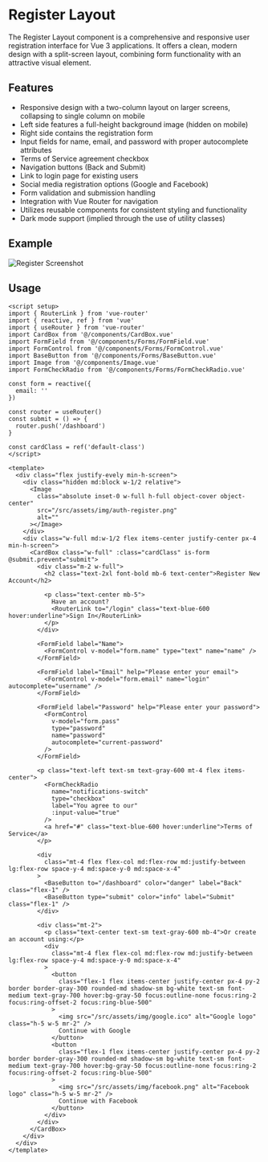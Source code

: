 # Register Layout
The Register Layout component is a comprehensive and responsive user registration interface for Vue 3 applications. It offers a clean, modern design with a split-screen layout, combining form functionality with an attractive visual element.

## Features
- Responsive design with a two-column layout on larger screens, collapsing to single column on mobile
- Left side features a full-height background image (hidden on mobile)
- Right side contains the registration form
- Input fields for name, email, and password with proper autocomplete attributes
- Terms of Service agreement checkbox
- Navigation buttons (Back and Submit)
- Link to login page for existing users
- Social media registration options (Google and Facebook)
- Form validation and submission handling
- Integration with Vue Router for navigation
- Utilizes reusable components for consistent styling and functionality
- Dark mode support (implied through the use of utility classes)

## Example
![Register Screenshot](/images/register.png)

## Usage
``` vue
<script setup>
import { RouterLink } from 'vue-router'
import { reactive, ref } from 'vue'
import { useRouter } from 'vue-router'
import CardBox from '@/components/CardBox.vue'
import FormField from '@/components/Forms/FormField.vue'
import FormControl from '@/components/Forms/FormControl.vue'
import BaseButton from '@/components/Forms/BaseButton.vue'
import Image from '@/components/Image.vue'
import FormCheckRadio from '@/components/Forms/FormCheckRadio.vue'

const form = reactive({
  email: ''
})

const router = useRouter()
const submit = () => {
  router.push('/dashboard')
}

const cardClass = ref('default-class')
</script>

<template>
  <div class="flex justify-evely min-h-screen">
    <div class="hidden md:block w-1/2 relative">
      <Image
        class="absolute inset-0 w-full h-full object-cover object-center"
        src="/src/assets/img/auth-register.png"
        alt=""
      ></Image>
    </div>
    <div class="w-full md:w-1/2 flex items-center justify-center px-4 min-h-screen">
      <CardBox class="w-full" :class="cardClass" is-form @submit.prevent="submit">
        <div class="m-2 w-full">
          <h2 class="text-2xl font-bold mb-6 text-center">Register New Account</h2>

          <p class="text-center mb-5">
            Have an account?
            <RouterLink to="/login" class="text-blue-600 hover:underline">Sign In</RouterLink>
          </p>
        </div>

        <FormField label="Name">
          <FormControl v-model="form.name" type="text" name="name" />
        </FormField>

        <FormField label="Email" help="Please enter your email">
          <FormControl v-model="form.email" name="login" autocomplete="username" />
        </FormField>

        <FormField label="Password" help="Please enter your password">
          <FormControl
            v-model="form.pass"
            type="password"
            name="password"
            autocomplete="current-password"
          />
        </FormField>

        <p class="text-left text-sm text-gray-600 mt-4 flex items-center">
          <FormCheckRadio
            name="notifications-switch"
            type="checkbox"
            label="You agree to our"
            :input-value="true"
          />
          <a href="#" class="text-blue-600 hover:underline">Terms of Service</a>
        </p>

        <div
          class="mt-4 flex flex-col md:flex-row md:justify-between lg:flex-row space-y-4 md:space-y-0 md:space-x-4"
        >
          <BaseButton to="/dashboard" color="danger" label="Back" class="flex-1" />
          <BaseButton type="submit" color="info" label="Submit" class="flex-1" />
        </div>

        <div class="mt-2">
          <p class="text-center text-sm text-gray-600 mb-4">Or create an account using:</p>
          <div
            class="mt-4 flex flex-col md:flex-row md:justify-between lg:flex-row space-y-4 md:space-y-0 md:space-x-4"
          >
            <button
              class="flex-1 flex items-center justify-center px-4 py-2 border border-gray-300 rounded-md shadow-sm bg-white text-sm font-medium text-gray-700 hover:bg-gray-50 focus:outline-none focus:ring-2 focus:ring-offset-2 focus:ring-blue-500"
            >
              <img src="/src/assets/img/google.ico" alt="Google logo" class="h-5 w-5 mr-2" />
              Continue with Google
            </button>
            <button
              class="flex-1 flex items-center justify-center px-4 py-2 border border-gray-300 rounded-md shadow-sm bg-white text-sm font-medium text-gray-700 hover:bg-gray-50 focus:outline-none focus:ring-2 focus:ring-offset-2 focus:ring-blue-500"
            >
              <img src="/src/assets/img/facebook.png" alt="Facebook logo" class="h-5 w-5 mr-2" />
              Continue with Facebook
            </button>
          </div>
        </div>
      </CardBox>
    </div>
  </div>
</template>

```